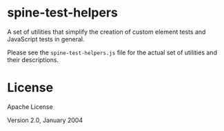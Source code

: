 # spine-test-helpers

A set of utilities that simplify the creation of custom element tests and JavaScript tests in 
general.

Please see the `spine-test-helpers.js` file for the actual set of utilities and their descriptions.

# License

Apache License

Version 2.0, January 2004

